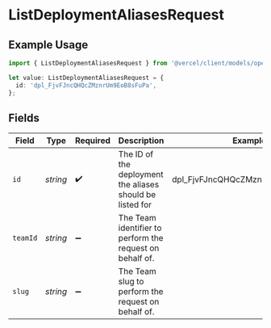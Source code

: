 # ListDeploymentAliasesRequest

## Example Usage

```typescript
import { ListDeploymentAliasesRequest } from '@vercel/client/models/operations';

let value: ListDeploymentAliasesRequest = {
  id: 'dpl_FjvFJncQHQcZMznrUm9EoB8sFuPa',
};
```

## Fields

| Field    | Type     | Required           | Description                                               | Example                          |
| -------- | -------- | ------------------ | --------------------------------------------------------- | -------------------------------- |
| `id`     | _string_ | :heavy_check_mark: | The ID of the deployment the aliases should be listed for | dpl_FjvFJncQHQcZMznrUm9EoB8sFuPa |
| `teamId` | _string_ | :heavy_minus_sign: | The Team identifier to perform the request on behalf of.  |                                  |
| `slug`   | _string_ | :heavy_minus_sign: | The Team slug to perform the request on behalf of.        |                                  |

